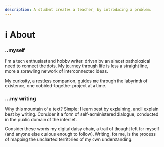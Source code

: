 ```yaml
---
description: A student creates a teacher, by introducing a problem.
---
```


# ℹ️ About

### ..myself

I'm a tech enthusiast and hobby writer, driven by an almost pathological need to connect the dots. My journey through life is less a straight line, more a sprawling network of interconnected ideas.&#x20;

My curiosity, a restless companion, guides me through the labyrinth of existence, one cobbled-together project at a time.

### ...my writing

Why this mountain of a text? Simple: I learn best by explaining, and I explain best by writing. Consider it a form of self-administered dialogue, conducted in the public domain of the internet.

Consider these words my digital daisy chain, a trail of thought left for myself (and anyone else curious enough to follow). Writing, for me, is the process of mapping the uncharted territories of my own understanding.

